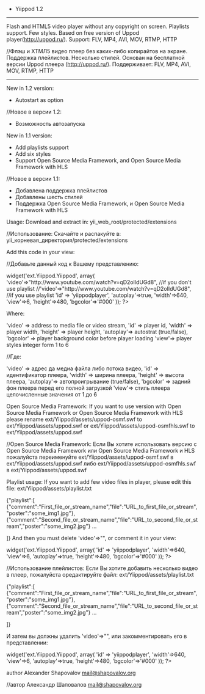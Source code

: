 ﻿- Yiippod 1.2
____________________________________________________________________________________

Flash and HTML5 video player without any copyright on screen. Playlists support. Few styles. Based on free
version of Uppod player(http://uppod.ru/). Support: FLV, MP4, AVI, MOV, RTMP, HTTP

//Флэш и ХТМЛ5 видео плеер без каких-либо копирайтов на экране. Поддержка плейлистов. Несколько стилей. Основан на
бесплатной версии Uppod плеера (http://uppod.ru/). Поддерживает: FLV, MP4, AVI, MOV, RTMP, HTTP
____________________________________________________________________________________

New in 1.2 version:
- Autostart as option

//Новое в версии 1.2:
- Возможность автозапуска

New in 1.1 version:

- Add playlists support
- Add six styles
- Support Open Source Media Framework, and Open Source Media Framework with HLS

//Новое в версии 1.1:
- Добавлена поддержка плейлистов
- Добавлены шесть стилей
- Поддержка Open Source Media Framework, и Open Source Media Framework with HLS

Usage:
Download and extract in: yii_web_root/protected/extensions

//Использование:
Скачайте и распакуйте в: yii_корневая_директория/protected/extensions

Add this code in your view:

//Добавьте данный код к Вашему представлению:

<?php  
 
	$this->widget('ext.Yiippod.Yiippod', array(
	'video'=>"http://www.youtube.com/watch?v=qD2olIdUGd8", //if you don't use playlist
	//'video'=>"http://www.youtube.com/watch?v=qD2olIdUGd8", //if you use playlist
	'id' => 'yiippodplayer',
	'autoplay'=>true,
	'width'=>640,
	'view'=>6, 
	'height'=>480,
	'bgcolor'=>'#000'
	));

?>

Where: 

'video' => address to media file or video stream,
'id' => player id,
'width' => player width,
'height' => player height,
'autoplay'=> autostrat (true/false),
'bgcolor' => player background color before player loading
'view'=> player styles integer form 1 to 6

//Где: 

'video' => адрес да медиа файла либо потока видео,
'id' => идентификатор плеера,
'width' => ширина плеера,
'height' => высота плеера,
'autoplay'=> автопроигрывание (true/false),
'bgcolor' => задний фон плеера перед его полной загрузкой
'view'=> стиль плеера целочисленные значения от 1 до 6


Open Source Media Framework:
If you want to use version with Open Source Media Framework or Open Source Media Framework with HLS 
please rename ext/Yiippod/assets/uppod-osmf.swf to ext/Yiippod/assets/uppod.swf or ext/Yiippod/assets/uppod-osmfhls.swf to ext/Yiippod/assets/uppod.swf

//Open Source Media Framework:
Если Вы хотите использовать версию с Open Source Media Framework или Open Source Media Framework и HLS 
пожалуйста переименуйте ext/Yiippod/assets/uppod-osmf.swf в ext/Yiippod/assets/uppod.swf либо ext/Yiippod/assets/uppod-osmfhls.swf в ext/Yiippod/assets/uppod.swf

Playlist usage:
If you want to add few video files in player, please edit this file: ext/Yiippod/assets/playlist.txt

{"playlist":[
{"comment":"First_file_or_stream_name","file":"URL_to_first_file_or_stream","poster":"some_img1.jpg"},
{"comment":"Second_file_or_stream_name","file":"URL_to_second_file_or_stream","poster":"some_img2.jpg"} ...
 
]}
And then you must delete 'video'=>"", or comment it in your view:

<?php  

$this->widget('ext.Yiippod.Yiippod', array(
	'id' => 'yiippodplayer',
	'width'=>640,
	'view'=>6, 
	'autoplay'=>true,
	'height'=>480,
	'bgcolor'=>'#000'
	));
	
?>

//Использование плейлистов:
Если Вы хотите добавить несколько видео в плеер, пожалуйста оредактируйте файл: ext/Yiippod/assets/playlist.txt

{"playlist":[
{"comment":"First_file_or_stream_name","file":"URL_to_first_file_or_stream","poster":"some_img1.jpg"},
{"comment":"Second_file_or_stream_name","file":"URL_to_second_file_or_stream","poster":"some_img2.jpg"} ...
 
]}

И затем вы должны удалить 'video'=>"", или закомментировать его в представлении:

<?php  

$this->widget('ext.Yiippod.Yiippod', array(
	'id' => 'yiippodplayer',
	'width'=>640,
	'view'=>6, 
	'autoplay'=>true,
	'height'=>480,
	'bgcolor'=>'#000'
	));
	
?>



author Alexander Shapovalov <mail@shapovalov.org>

//автор Александр Шаповалов <mail@shapovalov.org>
